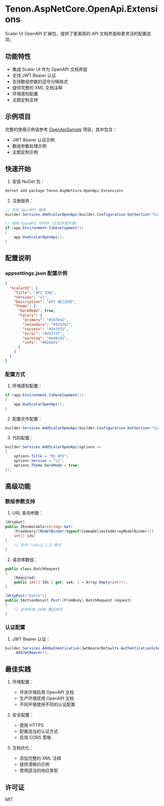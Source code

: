 # Tenon.AspNetCore.OpenApi.Extensions

Scalar UI OpenAPI 扩展包，提供了更美观的 API 文档界面和更灵活的配置选项。

## 功能特性

- 集成 Scalar UI 作为 OpenAPI 文档界面
- 支持 JWT Bearer 认证
- 支持数组参数的逗号分隔格式
- 提供完整的 XML 文档注释
- 环境感知配置
- 主题定制支持

## 示例项目

完整的使用示例请参考 [OpenApiSample](../../samples/OpenApiSample/README.md) 项目，其中包含：
- JWT Bearer 认证示例
- 数组参数处理示例
- 主题定制示例

## 快速开始

1. 安装 NuGet 包：
```bash
dotnet add package Tenon.AspNetCore.OpenApi.Extensions
```

2. 注册服务：
```csharp
// 添加 OpenAPI 服务
builder.Services.AddScalarOpenApi(builder.Configuration.GetSection("ScalarUI"));

// 使用 OpenAPI 中间件（仅在开发环境）
if (app.Environment.IsDevelopment())
{
    app.UseScalarOpenApi();
}
```

## 配置说明

### appsettings.json 配置示例

```json
{
  "ScalarUI": {
    "Title": "API 文档",
    "Version": "v1",
    "Description": "API 接口文档",
    "Theme": {
      "DarkMode": true,
      "Colors": {
        "primary": "#1976d2",
        "secondary": "#424242",
        "success": "#2e7d32",
        "error": "#d32f2f",
        "warning": "#ed6c02",
        "info": "#0288d1"
      }
    }
  }
}
```

### 配置方式

1. 环境感知配置：
```csharp
if (app.Environment.IsDevelopment())
{
    app.UseScalarOpenApi();
}
```

2. 配置文件配置：
```csharp
builder.Services.AddScalarOpenApi(builder.Configuration.GetSection("ScalarUI"));
```

3. 代码配置：
```csharp
builder.Services.AddScalarOpenApi(options =>
{
    options.Title = "My API";
    options.Version = "v1";
    options.Theme.DarkMode = true;
});
```

## 高级功能

### 数组参数支持

1. URL 查询参数：
```csharp
[HttpGet]
public IEnumerable<string> Get(
    [FromQuery][ModelBinder(typeof(CommaDelimitedArrayModelBinder))] 
    int[] ids)
{
    // 支持 ?ids=1,2,3 格式
}
```

2. 请求体数组：
```csharp
public class BatchRequest
{
    [Required]
    public int[] Ids { get; set; } = Array.Empty<int>();
}

[HttpPost("batch")]
public IActionResult Post([FromBody] BatchRequest request)
{
    // 支持标准 JSON 数组格式
}
```

### 认证配置

1. JWT Bearer 认证：
```csharp
builder.Services.AddAuthentication(JwtBearerDefaults.AuthenticationScheme)
    .AddJwtBearer();
```

## 最佳实践

1. 环境配置：
   - 开发环境启用 OpenAPI 文档
   - 生产环境禁用 OpenAPI 文档
   - 不同环境使用不同的认证配置

2. 安全配置：
   - 使用 HTTPS
   - 配置适当的认证方式
   - 启用 CORS 策略

3. 文档优化：
   - 添加完整的 XML 注释
   - 提供清晰的示例
   - 使用适当的响应类型

## 许可证

MIT 